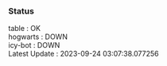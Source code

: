 ### Status


table : OK  
hogwarts : DOWN  
icy-bot : DOWN  
Latest Update : 2023-09-24 03:07:38.077256
